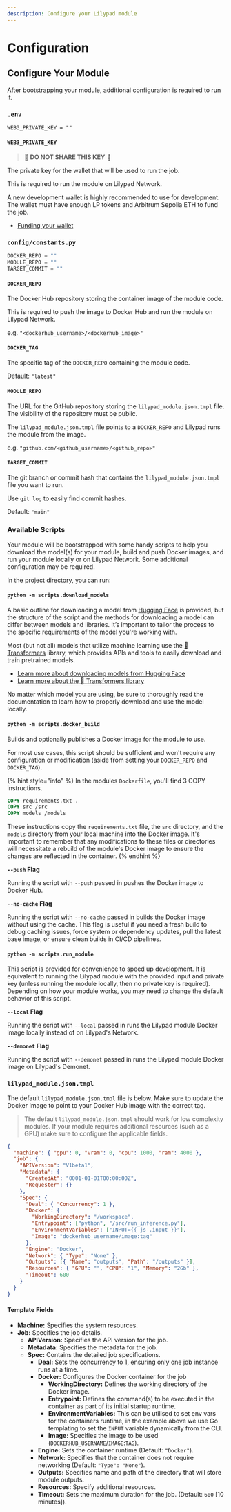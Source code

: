 ```yaml
---
description: Configure your Lilypad module
---
```


# Configuration

## Configure Your Module

After bootstrapping your module, additional configuration is required to run it.

### `.env`

```
WEB3_PRIVATE_KEY = ""
```

#### `WEB3_PRIVATE_KEY`

> 🚨 **DO NOT SHARE THIS KEY** 🚨

The private key for the wallet that will be used to run the job.

This is required to run the module on Lilypad Network.

A new development wallet is highly recommended to use for development. The wallet must have enough LP tokens and Arbitrum Sepolia ETH to fund the job.

* [Funding your wallet](../../../quickstart/cli/setting-up-your-wallet.md)

### `config/constants.py`

```python
DOCKER_REPO = ""
MODULE_REPO = ""
TARGET_COMMIT = ""
```

#### `DOCKER_REPO`

The Docker Hub repository storing the container image of the module code.

This is required to push the image to Docker Hub and run the module on Lilypad Network.

e.g. `"<dockerhub_username>/<dockerhub_image>"`

#### `DOCKER_TAG`

The specific tag of the `DOCKER_REPO` containing the module code.

Default: `"latest"`

#### `MODULE_REPO`

The URL for the GitHub repository storing the `lilypad_module.json.tmpl` file. The visibility of the repository must be public.

The `lilypad_module.json.tmpl` file points to a `DOCKER_REPO` and Lilypad runs the module from the image.

e.g. `"github.com/<github_username>/<github_repo>"`

#### `TARGET_COMMIT`

The git branch or commit hash that contains the `lilypad_module.json.tmpl` file you want to run.

Use `git log` to easily find commit hashes.

Default: `"main"`

### Available Scripts

Your module will be bootstrapped with some handy scripts to help you download the model(s) for your module, build and push Docker images, and run your module locally or on Lilypad Network. Some additional configuration may be required.

In the project directory, you can run:

#### `python -m scripts.download_models`

A basic outline for downloading a model from [Hugging Face](https://huggingface.co/) is provided, but the structure of the script and the methods for downloading a model can differ between models and libraries. It’s important to tailor the process to the specific requirements of the model you're working with.

Most (but not all) models that utilize machine learning use the [🤗 Transformers](https://huggingface.co/docs/transformers/index) library, which provides APIs and tools to easily download and train pretrained models.

* [Learn more about downloading models from Hugging Face](https://huggingface.co/docs/hub/en/models-downloading)
* [Learn more about the 🤗 Transformers library](https://huggingface.co/docs/hub/en/transformers)

No matter which model you are using, be sure to thoroughly read the documentation to learn how to properly download and use the model locally.

#### `python -m scripts.docker_build`

Builds and optionally publishes a Docker image for the module to use.

For most use cases, this script should be sufficient and won't require any configuration or modification (aside from setting your `DOCKER_REPO` and `DOCKER_TAG`).

{% hint style="info" %}
In the modules `Dockerfile`, you'll find 3 COPY instructions.

```dockerfile
COPY requirements.txt .
COPY src /src
COPY models /models
```

These instructions copy the `requirements.txt` file, the `src` directory, and the `models` directory from your local machine into the Docker image. It's important to remember that any modifications to these files or directories will necessitate a rebuild of the module's Docker image to ensure the changes are reflected in the container.
{% endhint %}

**`--push` Flag**

Running the script with `--push` passed in pushes the Docker image to Docker Hub.

**`--no-cache` Flag**

Running the script with `--no-cache` passed in builds the Docker image without using the cache. This flag is useful if you need a fresh build to debug caching issues, force system or dependency updates, pull the latest base image, or ensure clean builds in CI/CD pipelines.

#### `python -m scripts.run_module`

This script is provided for convenience to speed up development. It is equivalent to running the Lilypad module with the provided input and private key (unless running the module locally, then no private key is required). Depending on how your module works, you may need to change the default behavior of this script.

**`--local` Flag**

Running the script with `--local` passed in runs the Lilypad module Docker image locally instead of on Lilypad's Network.

**`--demonet` Flag**

Running the script with `--demonet` passed in runs the Lilypad module Docker image on Lilypad's Demonet.

### `lilypad_module.json.tmpl`

The default `lilypad_module.json.tmpl` file is below. Make sure to update the Docker Image to point to your Docker Hub image with the correct tag.

> The default `lilypad_module.json.tmpl` should work for low complexity modules. If your module requires additional resources (such as a GPU) make sure to configure the applicable fields.

```json
{
  "machine": { "gpu": 0, "vram": 0, "cpu": 1000, "ram": 4000 },
  "job": {
    "APIVersion": "V1beta1",
    "Metadata": {
      "CreatedAt": "0001-01-01T00:00:00Z",
      "Requester": {}
    },
    "Spec": {
      "Deal": { "Concurrency": 1 },
      "Docker": {
        "WorkingDirectory": "/workspace",
        "Entrypoint": ["python", "/src/run_inference.py"],
        "EnvironmentVariables": ["INPUT={{ js .input }}"],
        "Image": "dockerhub_username/image:tag"
      },
      "Engine": "Docker",
      "Network": { "Type": "None" },
      "Outputs": [{ "Name": "outputs", "Path": "/outputs" }],
      "Resources": { "GPU": "", "CPU": "1", "Memory": "2Gb" },
      "Timeout": 600
    }
  }
}
```

#### Template Fields

* **Machine:** Specifies the system resources.
* **Job:** Specifies the job details.
  * **APIVersion:** Specifies the API version for the job.
  * **Metadata:** Specifies the metadata for the job.
  * **Spec:** Contains the detailed job specifications.
    * **Deal:** Sets the concurrency to 1, ensuring only one job instance runs at a time.
    * **Docker:** Configures the Docker container for the job
      * **WorkingDirectory:** Defines the working directory of the Docker image.
      * **Entrypoint:** Defines the command(s) to be executed in the container as part of its initial startup runtime.
      * **EnvironmentVariables:** This can be utilised to set env vars for the containers runtime, in the example above we use Go templating to set the `INPUT` variable dynamically from the CLI.
      * **Image:** Specifies the image to be used (`DOCKERHUB_USERNAME`/`IMAGE`:`TAG`).
    * **Engine:** Sets the container runtime (Default: `"Docker"`).
    * **Network:** Specifies that the container does not require networking (Default: `"Type": "None"`).
    * **Outputs:** Specifies name and path of the directory that will store module outputs.
    * **Resources:** Specify additional resources.
    * **Timeout:** Sets the maximum duration for the job. (Default: `600` \[10 minutes]).
